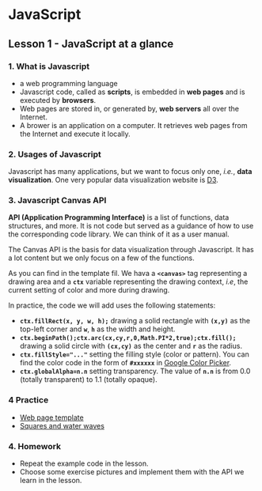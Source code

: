 # JavaScript

## Lesson 1 - JavaScript at a glance

### 1. What is Javascript

- a web programming language
- Javascript code, called as __scripts__, is embedded in __web pages__ and is executed by __browsers__.
- Web pages are stored in, or generated by, __web servers__ all over the Internet.
- A brower is an application on a computer. It retrieves web pages from the Internet and execute it locally.

### 2. Usages of Javascript

Javascript has many applications, but we want to focus only one, _i.e._, __data visualization__. One very popular data visualization website is [D3](http://d3js.org).

### 3. Javascript Canvas API

__API (Application Programming Interface)__ is a list of functions, data structures, and more. It is not code but served as a guidance of how to use the corresponding code library. We can think of it as a user manual. 

The Canvas API is the basis for data visualization through Javascript. It has a lot content but we only focus on a few of the functions.

As you can find in the template fil. We hava a __`<canvas>`__ tag representing a drawing area and a __`ctx`__ variable representing the drawing context, _i.e_, the current setting of color and more during drawing.

In practice, the code we will add uses the following statements:

- __`ctx.fillRect(x, y, w, h);`__ drawing a solid rectangle with __`(x,y)`__ as the top-left corner and __`w`__, __`h`__ as the width and height.
- __`ctx.beginPath();ctx.arc(cx,cy,r,0,Math.PI*2,true);ctx.fill();`__ drawing a solid circle with __`(cx,cy)`__ as the center and __`r`__ as the radius.
- __`ctx.fillStyle="..."`__ setting the filling style (color or pattern). You can find the color code in the form of __`#xxxxxx`__ in [Google Color Picker](https://g.co/kgs/LQMmMB).
- __`ctx.globalAlpha=n.n`__ setting transparency. The value of __`n.n`__ is from 0.0 (totally transparent) to 1.1 (totally opaque).


### 4 Practice

- [Web page template](./template.htm)
- [Squares and water waves](./square_water_pool.htm) 

### 4. Homework

- Repeat the example code in the lesson.
- Choose some exercise pictures and implement them with the API we learn in the lesson.